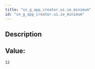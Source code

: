 ```yaml
---
title: "sn_g_app_creator.ui.ie_minimum"
id: "sn_g_app_creator.ui.ie_minimum"
---
```

## Description



## Value: 
```
12
```